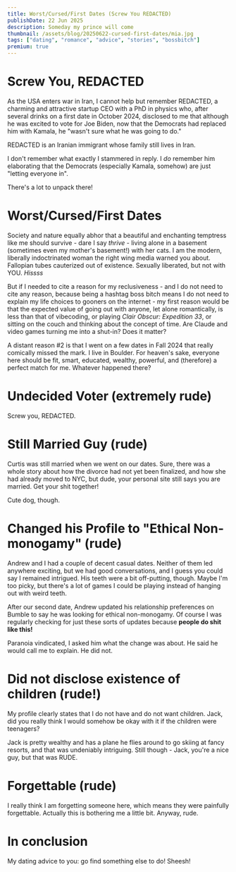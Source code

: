```yaml
---
title: Worst/Cursed/First Dates (Screw You REDACTED)
publishDate: 22 Jun 2025
description: Someday my prince will come
thumbnail: /assets/blog/20250622-cursed-first-dates/mia.jpg
tags: ["dating", "romance", "advice", "stories", "bossbitch"]
premium: true
---
```


# Screw You, REDACTED

As the USA enters war in Iran, I cannot help but remember REDACTED, a charming and attractive startup CEO with a PhD in physics who, after several drinks on a first date in October 2024, disclosed to me that although he was excited to vote for Joe Biden, now that the Democrats had replaced him with Kamala, he "wasn't sure what he was going to do."

REDACTED is an Iranian immigrant whose family still lives in Iran.

I don't remember what exactly I stammered in reply. I _do_ remember him elaborating that the Democrats (especially Kamala, somehow) are just "letting everyone in".

There's a lot to unpack there!  

# Worst/Cursed/First Dates

Society and nature equally abhor that a beautiful and enchanting temptress like me should survive - dare I say _thrive_ - living alone in a basement (sometimes even my mother's basement!) with her cats. I am the modern, liberally indoctrinated woman the right wing media warned you about. Fallopian tubes cauterized out of existence. Sexually liberated, but not with YOU. _Hissss_

But if I needed to cite a reason for my reclusiveness - and I do not need to cite any reason, because being a hashtag boss bitch means I do not need to explain my life choices to gooners on the internet - my first reason would be that the expected value of going out with anyone, let alone romantically, is less than that of vibecoding, or playing _Clair Obscur: Expedition 33_, or sitting on the couch and thinking about the concept of time. Are Claude and video games turning me into a shut-in? Does it matter?

A distant reason #2 is that I went on a few dates in Fall 2024 that really comically missed the mark. I live in Boulder. For heaven's sake, everyone here should be fit, smart, educated, wealthy, powerful, and (therefore) a perfect match for me. Whatever happened there?

# Undecided Voter (extremely rude) 

Screw you, REDACTED.

# Still Married Guy (rude)

Curtis was still married when we went on our dates. Sure, there was a whole story about how the divorce had not yet been finalized, and how she had already moved to NYC, but dude, your personal site still says you are married. Get your shit together!

Cute dog, though.

# Changed his Profile to "Ethical Non-monogamy" (rude)

Andrew and I had a couple of decent casual dates. Neither of them led anywhere exciting, but we had good conversations, and I guess you could say I remained intrigued. His teeth were a bit off-putting, though. Maybe I'm too picky, but there's a lot of games I could be playing instead of hanging out with weird teeth.

After our second date, Andrew updated his relationship preferences on Bumble to say he was looking for ethical non-monogamy. Of course I was regularly checking for just these sorts of updates because **people do shit like this!**

Paranoia vindicated, I asked him what the change was about. He said he would call me to explain. He did not.

# Did not disclose existence of children (rude!)

My profile clearly states that I do not have and do not want children. Jack, did you really think I would somehow be okay with it if the children were teenagers?

Jack is pretty wealthy and has a plane he flies around to go skiing at fancy resorts, and that was undeniably intriguing. Still though - Jack, you're a nice guy, but that was RUDE.

# Forgettable (rude)

I really think I am forgetting someone here, which means they were painfully forgettable. Actually this is bothering me a little bit. Anyway, rude.

# In conclusion

My dating advice to you: go find something else to do! Sheesh!